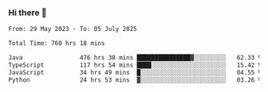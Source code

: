 ### Hi there 👋

<!--START_SECTION:waka-->

```txt
From: 29 May 2023 - To: 05 July 2025

Total Time: 760 hrs 18 mins

Java                476 hrs 38 mins ███████████████▓░░░░░░░░░   62.33 %
TypeScript          117 hrs 54 mins ████░░░░░░░░░░░░░░░░░░░░░   15.42 %
JavaScript          34 hrs 49 mins  █░░░░░░░░░░░░░░░░░░░░░░░░   04.55 %
Python              24 hrs 53 mins  ▓░░░░░░░░░░░░░░░░░░░░░░░░   03.26 %
```

<!--END_SECTION:waka-->
<!--
**the-beef-calculator/the-beef-calculator** is a ✨ _special_ ✨ repository because its `README.md` (this file) appears on your GitHub profile.

Here are some ideas to get you started:

- 🔭 I’m currently working on ...
- 🌱 I’m currently learning ...
- 👯 I’m looking to collaborate on ...
- 🤔 I’m looking for help with ...
- 💬 Ask me about ...
- 📫 How to reach me: ...
- 😄 Pronouns: ...
- ⚡ Fun fact: ...
-->
